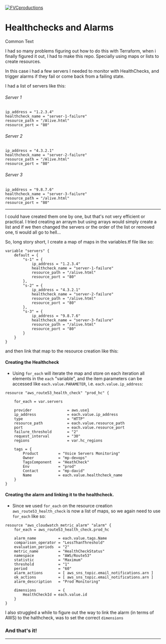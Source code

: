 <a href="http://fvcproductions.com"><img src="https://avatars1.githubusercontent.com/u/4284691?v=3&s=200" title="FVCproductions" alt="FVCproductions"></a>

<!-- [![FVCproductions](https://avatars1.githubusercontent.com/u/4284691?v=3&s=200)](http://fvcproductions.com) -->

# Healthchecks and Alarms #

Common Text

I had so many problems figuring out how to do this with Terraform, when i finally figured it out, I had to make this repo. Specially using maps or lists to create resources.

In this case i had a few servers I needed to monitor with HealthChecks, and trigger alarms if they fail or come back from a failing state.

I had a list of servers like this:

###### Server 1
```
ip_address = "1.2.3.4"
healthcheck_name = "server-1-failure"
resource_path = "/Alive.html"
resource_port = "80"
```

###### Server 2
```
ip_address = "4.3.2.1"
healthcheck_name = "server-2-failure"
resource_path = "/Alive.html"
resource_port = "80"
```

###### Server 3
```
ip_address = "9.8.7.6"
healthcheck_name = "server-3-failure"
resource_path = "/alive.html"
resource_port = "80"
```

---

I could have created them one by one, but that's not very efficient or practical.
I tried creating an arraym but using arrays would simply create a list and if we then changed the servers or the order of the list or removed one, ti would all go to hell...

So, long story short, I create a map of maps in the variables.tf file like so:
```
variable "servers" {
    default = {
        "s-1" = {
            ip_address = "1.2.3.4"
            healthcheck_name = "server-1-failure"
            resource_path = "/alive.html"
            resource_port = "80"
        },
        "s-2" = {
            ip_address = "4.3.2.1"
            healthcheck_name = "server-2-failure"
            resource_path = "/alive.html"
            resource_port = "80"
        },
        "s-3" = {
            ip_address = "9.8.7.6"
            healthcheck_name = "server-3-failure"
            resource_path = "/alive.html"
            resource_port = "80"
        }
    }
}
```
and then link that map to the resource creation like this:

#### Creating the Healthcheck

- Using `for_each` will iterate the map and store on each iteration all elements in the `each` "variable", and the item parameters can be accessed like `each.value.PARAMETER`, i.e. `each.value.ip_address`:

```
resource "aws_route53_health_check" "prod_hc" {

    for_each = var.servers

    provider                = aws.use1
    ip_address              = each.value.ip_address
    type                    = "HTTP"
    resource_path           = each.value.resource_path
    port                    = each.value.resource_port
    failure_threshold       = "2"
    request_interval        = "30"
    regions                 = var.hc_regions

    tags = {
        Product	        = "Voice Servers Monitoring"
        Owner           = "mp-devops"
        TagsComponent   = "HeathCheck"
        Env	            = "prod"
        Contact	        = "mp-david"
        Name            = each.value.healthcheck_name
    }
}
```
#### Creating the alarm and linking it to the healthcheck.

- Since we used `for_each` on the resource creation `aws_route53_health_check` is now a list of maps, so we again need to use `for_each` like so:

```
resource "aws_cloudwatch_metric_alarm" "alarm" {
    for_each = aws_route53_health_check.prod_hc

    alarm_name          = each.value.tags.Name
    comparison_operator = "LessThanThreshold"
    evaluation_periods  = "2"
    metric_name         = "HealthCheckStatus"
    namespace           = "AWS/Route53"
    statistic           = "Maximum"
    threshold           = "1"
    period              = "60"
    alarm_actions       = [ aws_sns_topic.email_notifications.arn ]
    ok_actions          = [ aws_sns_topic.email_notifications.arn ]
    alarm_description   = "Prod Monitoring"

    dimensions          = {
        HealthCheckId = each.value.id
    }
}
```

I also struggled a while to figure out the way to link the alarm (in terms of AWS) to the halthcheck, was to set the correct `dimensions`


### And that's it!


---
